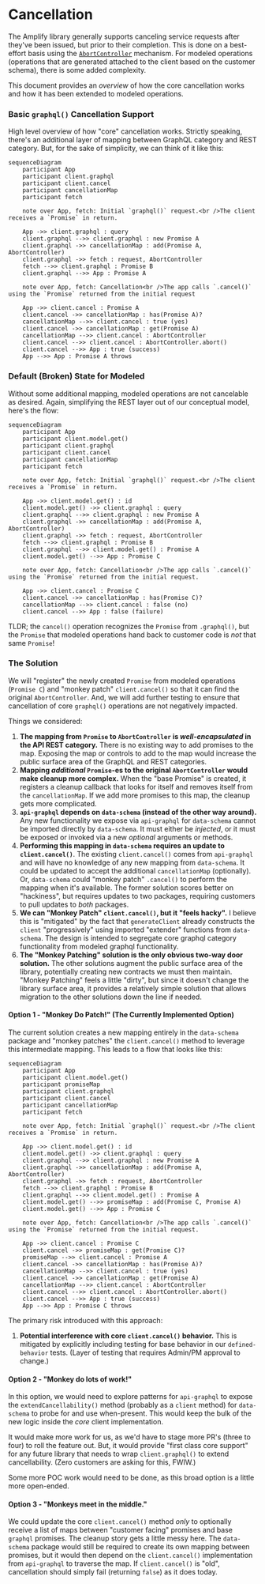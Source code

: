 # Cancellation

The Amplify library generally supports canceling service requests after they've been issued, but prior to their completion. This is done on a best-effort basis using the [`AbortController`](https://developer.mozilla.org/en-US/docs/Web/API/AbortController) mechanism. For modeled operations (operations that are generated attached to the client based on the customer schema), there is some added complexity.

This document provides an *overview* of how the core cancellation works and how it has been extended to modeled operations.

### Basic `graphql()` Cancellation Support

High level overview of how "core" cancellation works. Strictly speaking, there's an additional layer of mapping between GraphQL category and REST category. But, for the sake of simplicity, we can think of it like this:

```mermaid
sequenceDiagram
    participant App
    participant client.graphql
    participant client.cancel
    participant cancellationMap
    participant fetch
    
    note over App, fetch: Initial `graphql()` request.<br />The client receives a `Promise` in return.
    
    App ->> client.graphql : query
    client.graphql -->> client.graphql : new Promise A
    client.graphql ->> cancellationMap : add(Promise A, AbortController)
    client.graphql ->> fetch : request, AbortController
    fetch -->> client.graphql : Promise B
    client.graphql -->> App : Promise A
    
    note over App, fetch: Cancellation<br />The app calls `.cancel()` using the `Promise` returned from the initial request
    
    App ->> client.cancel : Promise A
    client.cancel ->> cancellationMap : has(Promise A)?
    cancellationMap -->> client.cancel : true (yes)
    client.cancel ->> cancellationMap : get(Promise A)
    cancellationMap -->> client.cancel : AbortController
    client.cancel -->> client.cancel : AbortController.abort()
    client.cancel -->> App : true (success)
    App -->> App : Promise A throws
```

### Default (Broken) State for Modeled 

Without some additional mapping, modeled operations are not cancelable as desired. Again, simplifying the REST layer out of our conceptual model, here's the flow: 

```mermaid
sequenceDiagram
    participant App
    participant client.model.get()
    participant client.graphql
    participant client.cancel
    participant cancellationMap
    participant fetch
    
    note over App, fetch: Initial `graphql()` request.<br />The client receives a `Promise` in return.
    
    App ->> client.model.get() : id
    client.model.get() ->> client.graphql : query
    client.graphql -->> client.graphql : new Promise A
    client.graphql ->> cancellationMap : add(Promise A, AbortController)
    client.graphql ->> fetch : request, AbortController
    fetch -->> client.graphql : Promise B
    client.graphql -->> client.model.get() : Promise A
    client.model.get() -->> App : Promise C
    
    note over App, fetch: Cancellation<br />The app calls `.cancel()` using the `Promise` returned from the initial request.
    
    App ->> client.cancel : Promise C
    client.cancel ->> cancellationMap : has(Promise C)?
    cancellationMap -->> client.cancel : false (no)
    client.cancel -->> App : false (failure)
```

TLDR; the `cancel()` operation recognizes the `Promise` from `.graphql()`, but the `Promise` that modeled operations hand back to customer code is *not* that same `Promise`!

### The Solution

We will "register" the newly created `Promise` from modeled operations (`Promise C`) and "monkey patch" `client.cancel()` so that it can find the original `AbortController`. And, we will add further testing to ensure that cancellation of core `graphql()` operations are not negatively impacted.

Things we considered:

1. **The mapping from `Promise` to `AbortController` is *well-encapsulated* in the API REST category.** There is no existing way to add promises to the map. Exposing the map or controls to add to the map would increase the public surface area of the GraphQL and REST categories.
2. **Mapping *additional* `Promise`-es to the original `AbortController` would make cleanup more complex.** When the "base Promise" is created, it registers a cleanup callback that looks for itself and removes itself from the `cancellationMap`. If we add more promises to this map, the cleanup gets more complicated.
3. **`api-graphql` depends on `data-schema` (instead of the other way around).** Any new functionality we expose via `api-graphql` for `data-schema` cannot be imported directly by `data-schema`. It must either be *injected*, or it must be exposed or invoked via a new *optional* arguments or methods.
4. **Performing this mapping in `data-schema` requires an update to `client.cancel()`**. The existing `client.cancel()` comes from `api-graphql` and will have no knowledge of any new mapping from `data-schema`. It could be updated to accept the additional `cancellationMap` (optionally). Or, `data-schema` could "monkey patch" `.cancel()` to perform the mapping when it's available. The former solution scores better on "hackiness", but requires updates to two packages, requiring customers to pull updates to *both* packages.
5. **We can "Monkey Patch" `client.cancel()`, but it "feels hacky".** I believe this is "mitigated" by the fact that `generateClient` already constructs the `client` "progressively" using imported "extender" functions from `data-schema`. The design is intended to segregate core graphql category functionality from modeled graphql functionality. 
6. **The "Monkey Patching" solution is the only obvious two-way door solution.** The other solutions augment the public surface area of the library, potentially creating new contracts we must then maintain. "Monkey Patching" feels a little "dirty", but since it doesn't change the library surface area, it provides a relatively simple solution that allows migration to the other solutions down the line if needed.

#### Option 1 - "Monkey Do Patch!" (The Currently Implemented Option)

The current solution creates a new mapping entirely in the `data-schema` package and "monkey patches" the `client.cancel()` method to leverage this intermediate mapping. This leads to a flow that looks like this:

```mermaid
sequenceDiagram
    participant App
    participant client.model.get()
    participant promiseMap
    participant client.graphql
    participant client.cancel
    participant cancellationMap
    participant fetch
    
    note over App, fetch: Initial `graphql()` request.<br />The client receives a `Promise` in return.
    
    App ->> client.model.get() : id
    client.model.get() ->> client.graphql : query
    client.graphql -->> client.graphql : new Promise A
    client.graphql ->> cancellationMap : add(Promise A, AbortController)
    client.graphql ->> fetch : request, AbortController
    fetch -->> client.graphql : Promise B
    client.graphql -->> client.model.get() : Promise A
    client.model.get() -->> promiseMap : add(Promise C, Promise A)
    client.model.get() -->> App : Promise C
    
    note over App, fetch: Cancellation<br />The app calls `.cancel()` using the `Promise` returned from the initial request.
    
    App ->> client.cancel : Promise C
    client.cancel ->> promiseMap : get(Promise C)?
    promiseMap -->> client.cancel : Promise A
    client.cancel ->> cancellationMap : has(Promise A)?
    cancellationMap -->> client.cancel : true (yes)
    client.cancel ->> cancellationMap : get(Promise A)
    cancellationMap -->> client.cancel : AbortController
    client.cancel -->> client.cancel : AbortController.abort()
    client.cancel -->> App : true (success)
    App -->> App : Promise C throws
```

The primary risk introduced with this approach:

1. **Potential interference with core `client.cancel()` behavior.** This is mitigated by explicitly including testing for base behavior in our `defined-behavior` tests. (Layer of testing that requires Admin/PM approval to change.)

#### Option 2 - "Monkey do lots of work!"

In this option, we would need to explore patterns for `api-graphql` to expose the `extendCancellability()` method (probably as a `client` method) for `data-schema` to probe for and use when-present. This would keep the bulk of the new logic inside the *core* client implementation.

It would make more work for us, as we'd have to stage more PR's (three to four) to roll the feature out. But, it would provide "first class core support" for any future library that needs to wrap `client.graphql()` to extend cancellability. (Zero customers are asking for this, FWIW.)

Some more POC work would need to be done, as this broad option is a little more open-ended.

#### Option 3 - "Monkeys meet in the middle."

We could update the core `client.cancel()` method *only* to optionally receive a list of maps between "customer facing" promises and base `graphql` promises. The cleanup story gets a little messy here. The `data-schema` package would still be required to create its own mapping between promises, but it would then depend on the `client.cancel()` implementation from `api-graphql` to traverse the map. If `client.cancel()` is "old", cancellation should simply fail (returning `false`) as it does today.
